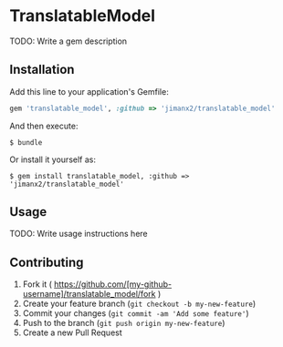 # TranslatableModel

TODO: Write a gem description

## Installation

Add this line to your application's Gemfile:

```ruby
gem 'translatable_model', :github => 'jimanx2/translatable_model'
```

And then execute:

    $ bundle

Or install it yourself as:

    $ gem install translatable_model, :github => 'jimanx2/translatable_model'

## Usage

TODO: Write usage instructions here

## Contributing

1. Fork it ( https://github.com/[my-github-username]/translatable_model/fork )
2. Create your feature branch (`git checkout -b my-new-feature`)
3. Commit your changes (`git commit -am 'Add some feature'`)
4. Push to the branch (`git push origin my-new-feature`)
5. Create a new Pull Request
